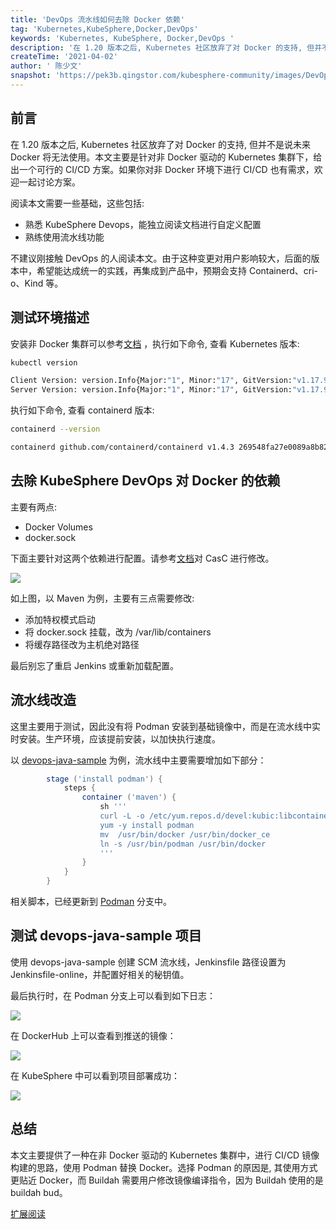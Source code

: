 ```yaml
---
title: 'DevOps 流水线如何去除 Docker 依赖'
tag: 'Kubernetes,KubeSphere,Docker,DevOps'
keywords: 'Kubernetes, KubeSphere, Docker,DevOps '
description: '在 1.20 版本之后, Kubernetes 社区放弃了对 Docker 的支持, 但并不是说未来 Docker 将无法使用。本文主要是针对非 Docker 驱动的 Kubernetes 集群下，给出一个可行的 CI/CD 方案。'
createTime: '2021-04-02'
author: ' 陈少文'
snapshot: 'https://pek3b.qingstor.com/kubesphere-community/images/DevOps.png'
---
```


## 前言

在 1.20 版本之后, Kubernetes 社区放弃了对 Docker 的支持, 但并不是说未来 Docker 将无法使用。本文主要是针对非 Docker 驱动的 Kubernetes 集群下，给出一个可行的 CI/CD 方案。如果你对非 Docker 环境下进行 CI/CD 也有需求，欢迎一起讨论方案。

阅读本文需要一些基础，这些包括:

- 熟悉 KubeSphere Devops，能独立阅读文档进行自定义配置
- 熟练使用流水线功能

不建议刚接触 DevOps 的人阅读本文。由于这种变更对用户影响较大，后面的版本中，希望能达成统一的实践，再集成到产品中，预期会支持 Containerd、cri-o、Kind 等。

## 测试环境描述

安装非 Docker 集群可以参考[文档](https://kubesphere.com.cn/forum/d/3054-dockerkubernetes) ，执行如下命令, 查看 Kubernetes 版本:

```bash
kubectl version

Client Version: version.Info{Major:"1", Minor:"17", GitVersion:"v1.17.9", GitCommit:"4fb7ed12476d57b8437ada90b4f93b17ffaeed99", GitTreeState:"clean", BuildDate:"2020-07-15T16:18:16Z", GoVersion:"go1.13.9", Compiler:"gc", Platform:"linux/amd64"}
Server Version: version.Info{Major:"1", Minor:"17", GitVersion:"v1.17.9", GitCommit:"4fb7ed12476d57b8437ada90b4f93b17ffaeed99", GitTreeState:"clean", BuildDate:"2020-07-15T16:10:45Z", GoVersion:"go1.13.9", Compiler:"gc", Platform:"linux/amd64"}
```

执行如下命令, 查看 containerd 版本:

```bash
containerd --version

containerd github.com/containerd/containerd v1.4.3 269548fa27e0089a8b8278fc4
```

## 去除 KubeSphere DevOps 对 Docker 的依赖

主要有两点:

- Docker Volumes
- docker.sock

下面主要针对这两个依赖进行配置。请参考[文档](https://kubesphere.com.cn/docs/devops-user-guide/how-to-use/jenkins-setting/#%E4%BF%AE%E6%94%B9-configmap)对 CasC 进行修改。

![](https://pek3b.qingstor.com/kubesphere-community/images/1614235951-198104-image.png)

如上图，以 Maven 为例，主要有三点需要修改:

- 添加特权模式启动
- 将 docker.sock 挂载，改为 /var/lib/containers 
- 将缓存路径改为主机绝对路径

最后别忘了重启 Jenkins 或重新加载配置。

## 流水线改造

这里主要用于测试，因此没有将 Podman 安装到基础镜像中，而是在流水线中实时安装。生产环境，应该提前安装，以加快执行速度。

以 [devops-java-sample](https://github.com/kubesphere/devops-java-sample) 为例，流水线中主要需要增加如下部分：

```groovy
        stage ('install podman') {
            steps {
                container ('maven') {
                    sh '''
                    curl -L -o /etc/yum.repos.d/devel:kubic:libcontainers:stable.repo https://download.opensuse.org/repositories/devel:/kubic:/libcontainers:/stable/CentOS_7/devel:kubic:libcontainers:stable.repo
                    yum -y install podman
                    mv  /usr/bin/docker /usr/bin/docker_ce
                    ln -s /usr/bin/podman /usr/bin/docker
                    '''
                }
            }
        }
```

相关脚本，已经更新到 [Podman](https://github.com/kubesphere/devops-java-sample/tree/podman) 分支中。

## 测试 devops-java-sample 项目

使用 devops-java-sample 创建 SCM 流水线，Jenkinsfile 路径设置为 Jenkinsfile-online，并配置好相关的秘钥值。

最后执行时，在 Podman 分支上可以看到如下日志：

![](https://pek3b.qingstor.com/kubesphere-community/images/1614237295-982966-image.png)

在 DockerHub 上可以查看到推送的镜像：

![](https://pek3b.qingstor.com/kubesphere-community/images/1614237330-638516-image.png)

在 KubeSphere 中可以看到项目部署成功：

![](https://pek3b.qingstor.com/kubesphere-community/images/1614237379-95947-image.png)

## 总结

本文主要提供了一种在非 Docker 驱动的 Kubernetes 集群中，进行 CI/CD 镜像构建的思路，使用 Podman 替换 Docker。选择 Podman 的原因是, 其使用方式更贴近 Docker，而 Buildah 需要用户修改镜像编译指令，因为 Buildah 使用的是 buildah bud。

[扩展阅读](https://www.chenshaowen.com/blog/using-podman-to-build-images-under-kubernetes-and-jenkins.html)